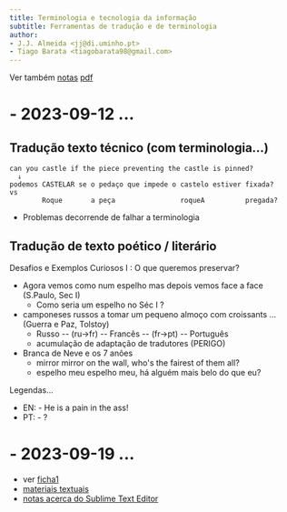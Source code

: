 ```yaml
---
title: Terminologia e tecnologia da informação
subtitle: Ferramentas de tradução e de terminologia
author:
- J.J. Almeida <jj@di.uminho.pt>
- Tiago Barata <tiagobarata98@gmail.com>
---
```


Ver também [notas](sebenta.md) [pdf](sebenta.pdf)

# - 2023-09-12 ...

## Tradução texto técnico (com terminologia...)

~~~
can you castle if the piece preventing the castle is pinned?
  ↓
podemos CASTELAR se o pedaço que impede o castelo estiver fixada?
vs
        Roque       a peça                roqueA          pregada?
~~~

- Problemas decorrende de falhar a terminologia

## Tradução de texto poético / literário

Desafios e Exemplos Curiosos I : O que queremos preservar?

- Agora vemos como num espelho mas depois vemos face a face (S.Paulo, Sec I)
  - Como seria um espelho no Séc I ?
- camponeses russos a tomar um pequeno almoço com croissants ... (Guerra e Paz, Tolstoy)
  - Russo -- (ru→fr) -- Francês -- (fr→pt) -- Português
  - acumulação de adaptação de tradutores (PERIGO)
- Branca de Neve e os 7 anões
  - mirror mirror on the wall, who's the fairest of them all?
  - espelho meu espelho meu, há alguém mais belo do que eu?

Legendas...

-  EN: - He is a pain in the ass!
-  PT: - ?


# - 2023-09-19 ...

- ver [ficha1](Ficha1.pdf)
- [materiais textuais](materiaistextuais)
- [notas acerca do Sublime Text Editor](sublime)
